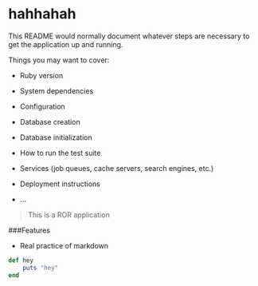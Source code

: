 # hahhahah

This README would normally document whatever steps are necessary to get the
application up and running.

Things you may want to cover:

* Ruby version

* System dependencies

* Configuration

* Database creation

* Database initialization

* How to run the test suite

* Services (job queues, cache servers, search engines, etc.)

* Deployment instructions

* ...

>This is a ROR application

###Features

- Real practice of markdown

```ruby
def hey
	puts "hey"
end
```
